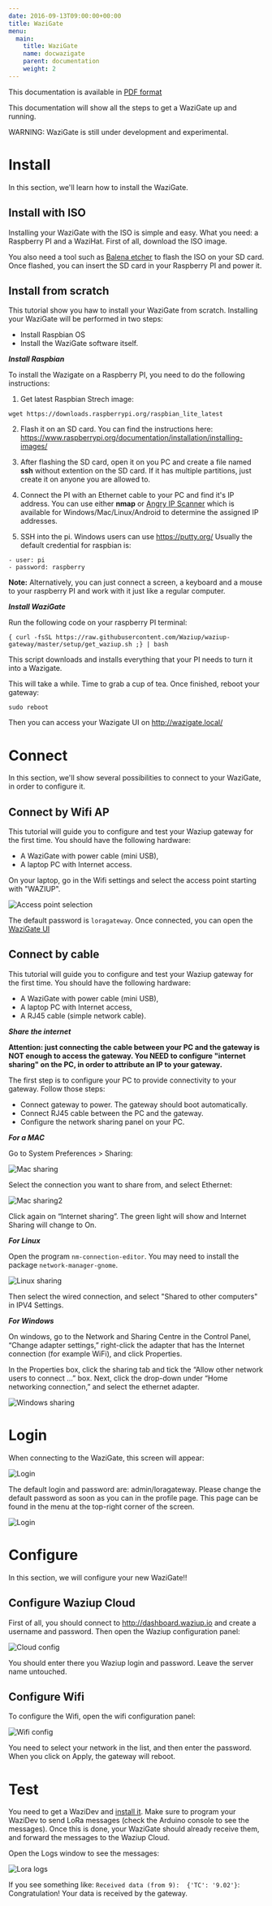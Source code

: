 ```yaml
---
date: 2016-09-13T09:00:00+00:00
title: WaziGate 
menu:
  main:
    title: WaziGate
    name: docwazigate
    parent: documentation 
    weight: 2
---
```


This documentation is available in [PDF format](/docs/WaziGate_User_Manual-V1.0.pdf)

This documentation will show all the steps to get a WaziGate up and running.

WARNING: WaziGate is still under development and experimental.


Install
=======

In this section, we'll learn how to install the WaziGate.

Install with ISO
----------------

Installing your WaziGate with the ISO is simple and easy.
What you need: a Raspberry PI and a WaziHat. First of all, download the ISO image. 

You also need a tool such as [Balena etcher](https://www.balena.io/etcher/) to flash the ISO on your SD card.
Once flashed, you can insert the SD card in your Raspberry PI and power it.

Install from scratch
--------------------

This tutorial show you haw to install your WaziGate from scratch.
Installing your WaziGate will be performed in two steps:

- Install Raspbian OS
- Install the WaziGate software itself.

***Install Raspbian***

To install the Wazigate on a Raspberry PI, you need to do the following instructions:

1. Get latest Raspbian Strech image:
```
wget https://downloads.raspberrypi.org/raspbian_lite_latest
```

2. Flash it on an SD card. You can find the instructions here: https://www.raspberrypi.org/documentation/installation/installing-images/

3. After flashing the SD card, open it on you PC and create a file named **ssh** without extention on the SD card. If it has multiple partitions, just create it on anyone you are allowed to.

4. Connect the PI with an Ethernet cable to your PC and find it's IP address. You can use either **nmap** or [Angry IP Scanner](http://angryip.org/) which is available for Windows/Mac/Linux/Android to determine the assigned IP addresses.

5. SSH into the pi. Windows users can use https://putty.org/
Usually the default credential for raspbian is:

```
- user: pi
- password: raspberry
```
**Note:** Alternatively, you can just connect a screen, a keyboard and a mouse to your raspberry PI and work with it just like a regular computer.

***Install WaziGate***

Run the following code on your raspberry PI terminal:

```
{ curl -fsSL https://raw.githubusercontent.com/Waziup/waziup-gateway/master/setup/get_waziup.sh ;} | bash
```
This script downloads and installs everything that your PI needs to turn it into a Wazigate.


This will take a while. Time to grab a cup of tea.
Once finished, reboot your gateway:
```
sudo reboot
```

Then you can access your Wazigate UI on http://wazigate.local/


Connect
=======

In this section, we'll show several possibilities to connect to your WaziGate, in order to configure it.

Connect by Wifi AP
------------------

This tutorial will guide you to configure and test your Waziup gateway for the first time.
You should have the following hardware:

- A WaziGate with power cable (mini USB),
- A laptop PC with Internet access.

On your laptop, go in the Wifi settings and select the access point starting with "WAZIUP".

![Access point selection](./images/SelectAP.png)

The default password is `loragateway`.
Once connected, you can open the [WaziGate UI](http://wazigate.local)
    
Connect by cable
----------------

This tutorial will guide you to configure and test your Waziup gateway for the first time.
You should have the following hardware:

- A WaziGate with power cable (mini USB),
- A laptop PC with Internet access,
- A RJ45 cable (simple network cable).

***Share the internet***

**Attention: just connecting the cable between your PC and the gateway is NOT enough to access the gateway.
You NEED to configure "internet sharing" on the PC, in order to attribute an IP to your gateway.**

The first step is to configure your PC to provide connectivity to your gateway. Follow those steps:

- Connect gateway to power. The gateway should boot automatically.
- Connect RJ45 cable between the PC and the gateway.
- Configure the network sharing panel on your PC.


***For a MAC***

Go to System Preferences > Sharing:

![Mac sharing](./images/MacSharing.png)

Select the connection you want to share from, and select Ethernet:

![Mac sharing2](./images/MacSharing2.png)

Click again on “Internet sharing”. The green light will show and Internet Sharing will change to On.


***For Linux***

Open the program `nm-connection-editor`.
You may need to install the package `network-manager-gnome`. 

![Linux sharing](./images/LinuxSharing.png)

Then select the wired connection, and select "Shared to other computers" in IPV4 Settings.


***For Windows***

On windows, go to the Network and Sharing Centre in the Control Panel, “Change adapter settings,” right-click the adapter that has the Internet connection (for example WiFi), and click Properties.

In the Properties box, click the sharing tab and tick the “Allow other network users to connect …” box. Next, click the drop-down under “Home networking connection,” and select the ethernet adapter.

![Windows sharing](./images/WindowsSharing.jpg)


Login
=====

When connecting to the WaziGate, this screen will appear:

![Login](./images/login.png)

The default login and password are: admin/loragateway.
Please change the default password as soon as you can in the profile page.
This page can be found in the menu at the top-right corner of the screen.

![Login](./images/profile.png)


Configure
=========

In this section, we will configure your new WaziGate!!

Configure Waziup Cloud
----------------------

First of all, you should connect to http://dashboard.waziup.io and create a username and password. Then open the Waziup configuration panel:

![Cloud config](./images/CloudConfig.png)

You should enter there you Waziup login and password.
Leave the server name untouched.

Configure Wifi
--------------

To configure the Wifi, open the wifi configuration panel:

![Wifi config](./images/WifiConfig.png)

You need to select your network in the list, and then enter the password.
When you click on Apply, the gateway will reboot.


Test
====

You need to get a WaziDev and [install it](/documentation/wazidev/).
Make sure to program your WaziDev to send LoRa messages (check the Arduino console to see the messages).
Once this is done, your WaziGate should already receive them, and forward the messages to the Waziup Cloud.

Open the Logs window to see the messages:

![Lora logs](./images/loraLogs.png)

If you see something like: `Received data (from 9):  {'TC': '9.02'}`: Congratulation! Your data is received by the gateway.

